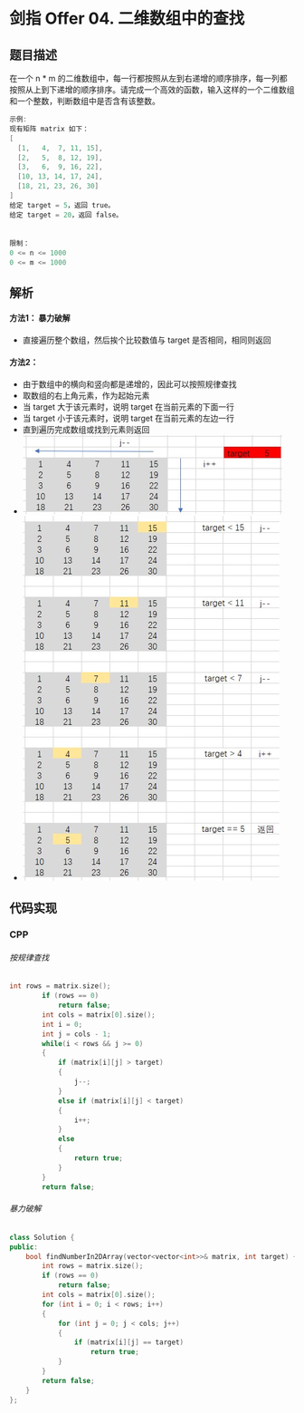 # 剑指 Offer 04. 二维数组中的查找

## 题目描述
在一个 n * m 的二维数组中，每一行都按照从左到右递增的顺序排序，每一列都按照从上到下递增的顺序排序。请完成一个高效的函数，输入这样的一个二维数组和一个整数，判断数组中是否含有该整数。

```c
示例:
现有矩阵 matrix 如下：
[
  [1,   4,  7, 11, 15],
  [2,   5,  8, 12, 19],
  [3,   6,  9, 16, 22],
  [10, 13, 14, 17, 24],
  [18, 21, 23, 26, 30]
]
给定 target = 5，返回 true。
给定 target = 20，返回 false。


限制：
0 <= n <= 1000
0 <= m <= 1000
```

## 解析
#### 方法1： 暴力破解
- 直接遍历整个数组，然后挨个比较数值与 target 是否相同，相同则返回

#### 方法2：
- 由于数组中的横向和竖向都是递增的，因此可以按照规律查找
- 取数组的右上角元素，作为起始元素
- 当 target 大于该元素时，说明 target 在当前元素的下面一行
- 当 target 小于该元素时，说明 target 在当前元素的左边一行
- 直到遍历完成数组或找到元素则返回
- ![图解1](1.jpg)
- ![查找过程2](2.jpg)


## 代码实现
### CPP
###### 按规律查找
```C++
int rows = matrix.size();
        if (rows == 0)
            return false;
        int cols = matrix[0].size();
        int i = 0;
        int j = cols - 1;
        while(i < rows && j >= 0)
        {
            if (matrix[i][j] > target)
            {
                j--;
            }
            else if (matrix[i][j] < target) 
            {
                i++;
            }
            else
            {
                return true;
            }
        }
        return false;
```
###### 暴力破解
```C++
class Solution {
public:
    bool findNumberIn2DArray(vector<vector<int>>& matrix, int target) {
        int rows = matrix.size();
        if (rows == 0)
            return false;
        int cols = matrix[0].size();
        for (int i = 0; i < rows; i++)
        {
            for (int j = 0; j < cols; j++)
            {
                if (matrix[i][j] == target)
                    return true;
            }
        }
        return false;
    }
};
```